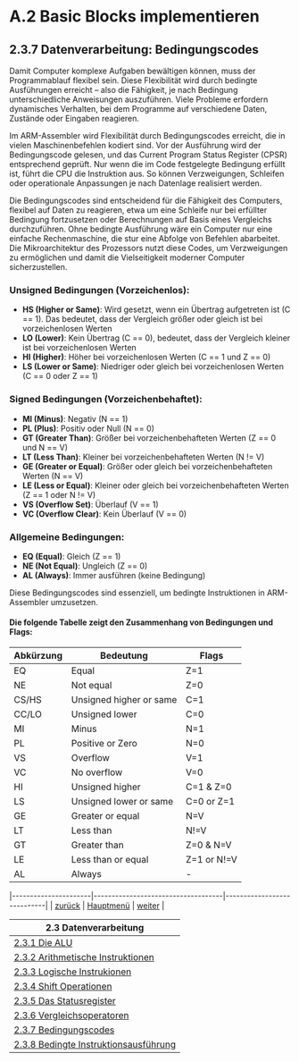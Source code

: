 # A.2 Basic Blocks implementieren
## 2.3.7 Datenverarbeitung: Bedingungscodes 

Damit Computer komplexe Aufgaben bewältigen können, muss der Programmablauf flexibel sein. Diese Flexibilität wird durch bedingte Ausführungen erreicht – also die Fähigkeit, je nach Bedingung unterschiedliche Anweisungen auszuführen. Viele Probleme erfordern dynamisches Verhalten, bei dem Programme auf verschiedene Daten, Zustände oder Eingaben reagieren. 

Im ARM-Assembler wird Flexibilität durch Bedingungscodes erreicht, die in vielen Maschinenbefehlen kodiert sind. Vor der Ausführung wird der Bedingungscode gelesen, und das Current Program Status Register (CPSR) entsprechend geprüft. Nur wenn die im Code festgelegte Bedingung erfüllt ist, führt die CPU die Instruktion aus. So können Verzweigungen, Schleifen oder operationale Anpassungen je nach Datenlage realisiert werden.

Die Bedingungscodes sind entscheidend für die Fähigkeit des Computers, flexibel auf Daten zu reagieren, etwa um eine Schleife nur bei erfüllter Bedingung fortzusetzen oder Berechnungen auf Basis eines Vergleichs durchzuführen. Ohne bedingte Ausführung wäre ein Computer nur eine einfache Rechenmaschine, die stur eine Abfolge von Befehlen abarbeitet. Die Mikroarchitektur des Prozessors nutzt diese Codes, um Verzweigungen zu ermöglichen und damit die Vielseitigkeit moderner Computer sicherzustellen.

### Unsigned Bedingungen (Vorzeichenlos):
- **HS (Higher or Same)**: Wird gesetzt, wenn ein Übertrag aufgetreten ist (C == 1). Das bedeutet, dass der Vergleich größer oder gleich ist bei vorzeichenlosen Werten
- **LO (Lower)**: Kein Übertrag (C == 0), bedeutet, dass der Vergleich kleiner ist bei vorzeichenlosen Werten
- **HI (Higher)**: Höher bei vorzeichenlosen Werten (C == 1 und Z == 0)
- **LS (Lower or Same)**: Niedriger oder gleich bei vorzeichenlosen Werten (C == 0 oder Z == 1)

### Signed Bedingungen (Vorzeichenbehaftet):
- **MI (Minus)**: Negativ (N == 1)
- **PL (Plus)**: Positiv oder Null (N == 0)
- **GT (Greater Than)**: Größer bei vorzeichenbehafteten Werten (Z == 0 und N == V)
- **LT (Less Than)**: Kleiner bei vorzeichenbehafteten Werten (N != V)
- **GE (Greater or Equal)**: Größer oder gleich bei vorzeichenbehafteten Werten (N == V)
- **LE (Less or Equal)**: Kleiner oder gleich bei vorzeichenbehafteten Werten (Z == 1 oder N != V)
- **VS (Overflow Set)**: Überlauf (V == 1)
- **VC (Overflow Clear)**: Kein Überlauf (V == 0)


### Allgemeine Bedingungen:
- **EQ (Equal)**: Gleich (Z == 1)
- **NE (Not Equal)**: Ungleich (Z == 0)
- **AL (Always)**: Immer ausführen (keine Bedingung)

Diese Bedingungscodes sind essenziell, um bedingte Instruktionen in ARM-Assembler umzusetzen.

#### Die folgende Tabelle zeigt den Zusammenhang von Bedingungen und Flags:

| Abkürzung   |  Bedeutung              |   Flags             |
|-------------|-------------------------|---------------------|
| EQ          | Equal                   |   Z=1               |
| NE          | Not equal               |   Z=0               |
| CS/HS       | Unsigned higher or same |   C=1               |
| CC/LO       | Unsigned lower          |   C=0               |
| MI          | Minus                   |   N=1               |
| PL          | Positive or Zero        |   N=0               |
| VS          | Overflow                |   V=1               |
| VC          | No overflow             |   V=0               |
| HI          | Unsigned higher         |   C=1 & Z=0         |
| LS          | Unsigned lower or same  |   C=0 or Z=1        |
| GE          | Greater or equal        |   N=V               |
| LT          | Less than               |   N!=V              |
| GT          | Greater than            |   Z=0 & N=V         |
| LE          | Less than or equal      |   Z=1 or N!=V       |
| AL          | Always                  |        -            |

|----------------------|------------------------------------|----------------------------|
|   [zurück](comp.md)  |   [Hauptmenü](../ueberblick.md)    |   [weiter](bedinstr.md)    |


| **2.3 Datenverarbeitung**                                             |
|-----------------------------------------------------------------------|
| [2.3.1 Die ALU](arithlogintro.md)                                     |
| [2.3.2 Arithmetische Instruktionen](arithinstr.md)                    |
| [2.3.3 Logische Instrukionen](loginstr.md)                            |
| [2.3.4 Shift Operationen](shiftinstr.md)                              |
| [2.3.5 Das Statusregister](flags.md)                                  |
| [2.3.6 Vergleichsoperatoren](comp.md)                                 |
| [2.3.7 Bedingungscodes](beding.md)                                    |
| [2.3.8 Bedingte Instruktionsausführung](bedinstr.md)                  |